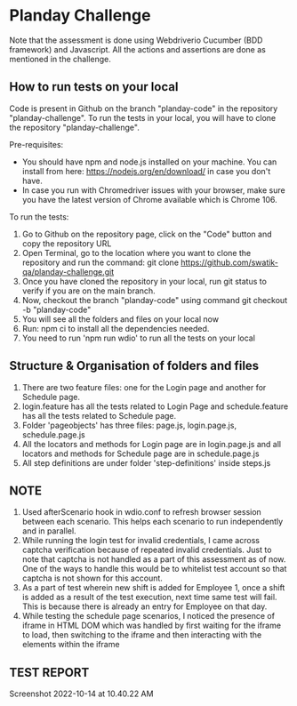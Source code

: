 # Planday Challenge

Note that the assessment is done using Webdriverio Cucumber (BDD framework) and Javascript. All the actions and assertions are done as mentioned in the challenge.

## How to run tests on your local

Code is present in Github on the branch "planday-code" in the repository "planday-challenge". 
To run the tests in your local, you will have to clone the repository "planday-challenge".

Pre-requisites:
- You should have npm and node.js installed on your machine. You can install from here: https://nodejs.org/en/download/ in case you don't have.
- In case you run with Chromedriver issues with your browser, make sure you have the latest version of Chrome available which is Chrome 106.

To run the tests:
1. Go to Github on the repository page, click on the "Code" button and copy the repository URL
2. Open Terminal, go to the location where you want to clone the repository and run the command:
git clone https://github.com/swatik-qa/planday-challenge.git
3. Once you have cloned the repository in your local, run git status to verify if you are on the main branch.
4. Now, checkout the branch "planday-code" using command git checkout -b "planday-code"
5. You will see all the folders and files on your local now
6. Run: npm ci to install all the dependencies needed.
6. You need to run 'npm run wdio' to run all the tests on your local

## Structure & Organisation of folders and files

1. There are two feature files: one for the Login page and another for Schedule page.
2. login.feature has all the tests related to Login Page and schedule.feature has all the tests related to Schedule page.
3. Folder 'pageobjects' has three files: page.js, login.page.js, schedule.page.js
4. All the locators and methods for Login page are in login.page.js and all locators and methods for Schedule page are in schedule.page.js
5. All step definitions are under folder 'step-definitions' inside steps.js

## NOTE

1. Used afterScenario hook in wdio.conf to refresh browser session between each scenario. This helps each scenario to run independently and in parallel.
2. While running the login test for invalid credentials, I came across captcha verification because of repeated invalid credentials. Just to note that captcha is not handled as a part of this assessment as of now. One of the ways to handle this would be to whitelist test account so that captcha is not shown for this account.
3. As a part of test wherein new shift is added for Employee 1, once a shift is added as a result of the test execution, next time same test will fail. This is because there is already an entry for Employee on that day.
4. While testing the schedule page scenarios, I noticed the presence of iframe in HTML DOM which was handled by first waiting for the iframe to load, then switching to the iframe and then interacting with the elements within the iframe

## TEST REPORT

Screenshot 2022-10-14 at 10.40.22 AM
